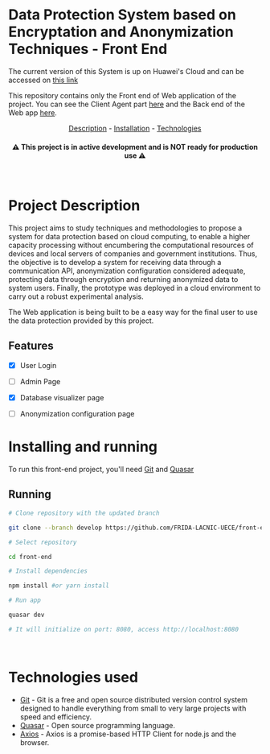# Data Protection System based on Encryptation and Anonymization Techniques - Front End

The current version of this System is up on Huawei's Cloud and can be accessed on [this link](http://110.238.69.32/)

This repository contains only the Front end of Web application of the project. You can see the Client Agent part [here](https://github.com/FRIDA-LACNIC-UECE/agent) and the Back end of the Web app [here](https://github.com/FRIDA-LACNIC-UECE/back-end).

<p align="center">
  <a href=#Project>Description</a> -
  <a href=#Installing>Installation</a> -
  <a href=#Technologies>Technologies</a>
</p>

<h4 align="center"> ⚠ This project is in active development and is NOT ready for production use ⚠</h4>

<br/>

# Project Description

This project aims to study techniques and methodologies to propose a system for data protection based on cloud computing, to enable a higher capacity processing without encumbering the computational resources of devices and local servers of companies and government institutions. Thus, the objective is to develop a system for receiving data through a communication API, anonymization configuration considered adequate, protecting data through encryption and returning anonymized data to system users. Finally, the prototype was deployed in a cloud environment to carry out a robust experimental analysis.

The Web application is being built to be a easy way for the final user to use the data protection provided by this project.

## Features
- [x] User Login
- [ ] Admin Page
- [x] Database visualizer page
- [ ] Anonymization configuration page



# Installing and running

To run this front-end project, you'll need  [Git](git-csm.com) and [Quasar](https://quasar.dev/)

## Running

```bash
# Clone repository with the updated branch

git clone --branch develop https://github.com/FRIDA-LACNIC-UECE/front-end

# Select repository

cd front-end

# Install dependencies

npm install #or yarn install

# Run app

quasar dev

# It will initialize on port: 8080, access http://localhost:8080

```
<br/>

# Technologies used
- [Git](git-csm.com) - Git is a free and open source distributed version control system designed to handle everything from small to very large projects with speed and efficiency.
- [Quasar](https://quasar.dev/) - Open source programming language.
- [Axios](https://axios-http.com/) - Axios is a promise-based HTTP Client for node.js and the browser.
